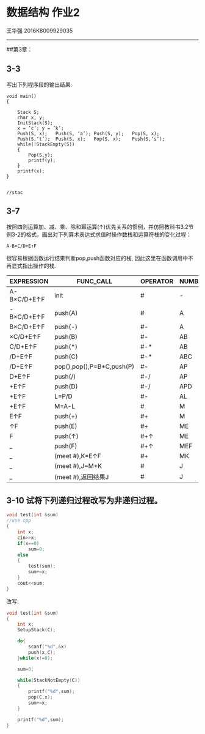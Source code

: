 # 数据结构 作业2

王华强 2016K8009929035

***

<!-- 3.3, 3.7, 3.10； 3.17, 3.18, 3.20, 3.21, 3.24, 3.25, 3.28, 3.31 -->

##第3章：	

## 3-3

写出下列程序段的输出结果: 

    void main()
    {

        Stack S;
        char x, y;
        InitStack(S);
        x = ’c’; y = ’k’;
        Push(S, x);   Push(S, ‘a’); Push(S, y);   Pop(S, x);
        Push(S,‘t’);  Push(S, x);   Pop(S, x);    Push(S,‘s’);
        while(!StackEmpty(S))
        {
            Pop(S,y);
            printf(y);
        }
        printf(x); 
    }


    //stac

## 3-7

按照四则运算加、减、乘、除和幂运算(↑)优先关系的惯例，并仿照教科书3.2节例3-2的格式，画出对下列算术表达式求值时操作数栈和运算符栈的变化过程：

    A-B×C/D+E↑F

很容易根据函数运行结果判断pop,push函数对应的栈, 因此这里在函数调用中不再显式指出操作的栈.

EXPRESSION|FUNC_CALL|OPERATOR|NUMBER
-|-|-|-
A-B×C/D+E↑F|init|#|-
-B×C/D+E↑F|push(A)|#|A
B×C/D+E↑F|push(-)|#-|A
×C/D+E↑F|push(B)|#-|AB
C/D+E↑F|push(*)|#-*|AB
/D+E↑F|push(C)|#-*|ABC
/D+E↑F|pop(),pop(),P=B*C,push(P)|#-|AP
D+E↑F|push(/)|#-/|AP
+E↑F|push(D)|#-/|APD
+E↑F|L=P/D|#-|AL
+E↑F|M=A-L|#|M
E↑F|push(+)|#+|M
↑F|push(E)|#+|ME
F|push(↑)|#+↑|ME
_|push(F)|#+↑|MEF
_|(meet #),K=E↑F|#+|MK
_|(meet #),J=M+K|#|J
_|(meet #),返回结果J|#|J

## 3-10 试将下列递归过程改写为非递归过程。
```cpp
void test(int &sum)
//use cpp
{
    int x;
    cin>>x;
    if(x==0)
        sum=0;
    else
    {
        test(sum);
        sum+=x;
    }
    cout<<sum;
}
```
改写:
```cpp
void test(int &sum)
{
    int x;
    SetupStack(C);

    do{
        scanf("%d",&x)
        push(x,C);
    }while(x!=0);

    sum=0;

    while(StackNotEmpty(C))
    {
        printf("%d",sum);        
        pop(C,x);
        sum+=x;
    }

    printf("%d",sum);
}

